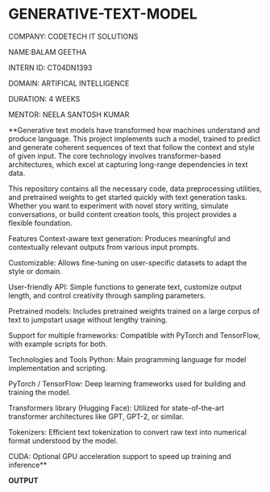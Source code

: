 # GENERATIVE-TEXT-MODEL

COMPANY: CODETECH IT SOLUTIONS

NAME:BALAM GEETHA

INTERN ID: CT04DN1393

DOMAIN: ARTIFICAL INTELLIGENCE

DURATION: 4 WEEKS

MENTOR: NEELA SANTOSH KUMAR

**Generative text models have transformed how machines understand and produce language. This project implements such a model, trained to predict and generate coherent sequences of text that follow the context and style of given input. The core technology involves transformer-based architectures, which excel at capturing long-range dependencies in text data.

This repository contains all the necessary code, data preprocessing utilities, and pretrained weights to get started quickly with text generation tasks. Whether you want to experiment with novel story writing, simulate conversations, or build content creation tools, this project provides a flexible foundation.

Features
Context-aware text generation: Produces meaningful and contextually relevant outputs from various input prompts.

Customizable: Allows fine-tuning on user-specific datasets to adapt the style or domain.

User-friendly API: Simple functions to generate text, customize output length, and control creativity through sampling parameters.

Pretrained models: Includes pretrained weights trained on a large corpus of text to jumpstart usage without lengthy training.

Support for multiple frameworks: Compatible with PyTorch and TensorFlow, with example scripts for both.

Technologies and Tools
Python: Main programming language for model implementation and scripting.

PyTorch / TensorFlow: Deep learning frameworks used for building and training the model.

Transformers library (Hugging Face): Utilized for state-of-the-art transformer architectures like GPT, GPT-2, or similar.

Tokenizers: Efficient text tokenization to convert raw text into numerical format understood by the model.

CUDA: Optional GPU acceleration support to speed up training and inference**


**OUTPUT**
